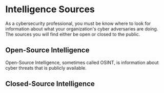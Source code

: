 # Intelligence Sources

As a cybersecurity professional, you must be know where to look for information about what your organization's cyber adversaries are doing. The sources you will find either be open or closed to the public. 

## Open-Source Intelligence

Open-Source Intelligence, sometimes called OSINT, is information about cyber threats that is publicly available. 

## Closed-Source Intelligence

